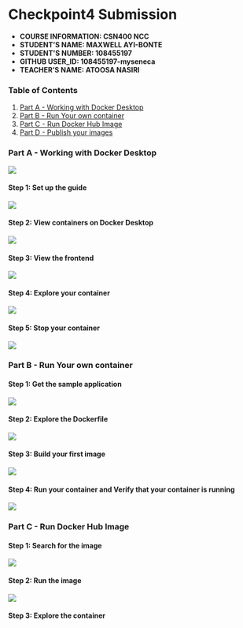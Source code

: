 # Checkpoint4 Submission

- **COURSE INFORMATION: CSN400 NCC**
- **STUDENT’S NAME: MAXWELL AYI-BONTE**
- **STUDENT'S NUMBER: 108455197** 
- **GITHUB USER_ID: 108455197-myseneca**
- **TEACHER’S NAME: ATOOSA NASIRI**

### Table of Contents
1. [Part A - Working with Docker Desktop](#header1)
2. [Part B - Run Your own container](#header2)
3. [Part C - Run Docker Hub Image](#header3)
4. [Part D - Publish your images](#header4)

### Part A - Working with Docker Desktop

<img src="https://raw.githubusercontent.com/108455197-myseneca/CSN400-Capstone/main/Checkpoint4/CP4-PART%20A.1.JPG">

#### Step 1: Set up the guide

<img src="https://raw.githubusercontent.com/108455197-myseneca/CSN400-Capstone/main/Checkpoint4/CP4-PART%20A.2.JPG">

#### Step 2: View containers on Docker Desktop

<img src="https://raw.githubusercontent.com/108455197-myseneca/CSN400-Capstone/main/Checkpoint4/CP4-PART%20A.3.JPG">

#### Step 3: View the frontend

<img src="https://raw.githubusercontent.com/108455197-myseneca/CSN400-Capstone/main/Checkpoint4/CP4-PART%20A.4.JPG">

#### Step 4: Explore your container

<img src="https://raw.githubusercontent.com/108455197-myseneca/CSN400-Capstone/main/Checkpoint4/CP4-PART%20A.5.JPG">

#### Step 5: Stop your container

<img src="https://raw.githubusercontent.com/108455197-myseneca/CSN400-Capstone/main/Checkpoint4/CP4-PART%20A.6.JPG">

### Part B - Run Your own container
#### Step 1: Get the sample application

<img src="https://raw.githubusercontent.com/108455197-myseneca/CSN400-Capstone/main/Checkpoint4/CP4-PART%20B.1.JPG">

#### Step 2: Explore the Dockerfile

<img src="https://raw.githubusercontent.com/108455197-myseneca/CSN400-Capstone/main/Checkpoint4/CP4-PART%20B.2.JPG">

#### Step 3: Build your first image

<img src="https://raw.githubusercontent.com/108455197-myseneca/CSN400-Capstone/main/Checkpoint4/CP4-PART%20B.3.JPG">

#### Step 4: Run your container and Verify that your container is running

<img src="https://raw.githubusercontent.com/108455197-myseneca/CSN400-Capstone/main/Checkpoint4/CP4-PART%20B.4.JPG">

### Part C - Run Docker Hub Image
#### Step 1: Search for the image

<img src="https://raw.githubusercontent.com/108455197-myseneca/CSN400-Capstone/main/Checkpoint4/CP4-PART%20C.1.JPG">

#### Step 2: Run the image

<img src="https://raw.githubusercontent.com/108455197-myseneca/CSN400-Capstone/main/Checkpoint4/CP4-PART%20C.2.JPG">

#### Step 3: Explore the container

